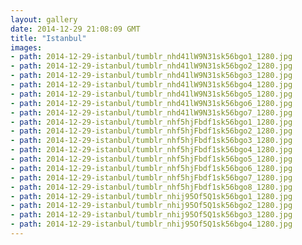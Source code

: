 ```yaml
---
layout: gallery
date: 2014-12-29 21:08:09 GMT
title: "Istanbul"
images:
- path: 2014-12-29-istanbul/tumblr_nhd41lW9N31sk56bgo1_1280.jpg
- path: 2014-12-29-istanbul/tumblr_nhd41lW9N31sk56bgo2_1280.jpg
- path: 2014-12-29-istanbul/tumblr_nhd41lW9N31sk56bgo3_1280.jpg
- path: 2014-12-29-istanbul/tumblr_nhd41lW9N31sk56bgo4_1280.jpg
- path: 2014-12-29-istanbul/tumblr_nhd41lW9N31sk56bgo5_1280.jpg
- path: 2014-12-29-istanbul/tumblr_nhd41lW9N31sk56bgo6_1280.jpg
- path: 2014-12-29-istanbul/tumblr_nhd41lW9N31sk56bgo7_1280.jpg
- path: 2014-12-29-istanbul/tumblr_nhf5hjFbdf1sk56bgo1_1280.jpg
- path: 2014-12-29-istanbul/tumblr_nhf5hjFbdf1sk56bgo2_1280.jpg
- path: 2014-12-29-istanbul/tumblr_nhf5hjFbdf1sk56bgo3_1280.jpg
- path: 2014-12-29-istanbul/tumblr_nhf5hjFbdf1sk56bgo4_1280.jpg
- path: 2014-12-29-istanbul/tumblr_nhf5hjFbdf1sk56bgo5_1280.jpg
- path: 2014-12-29-istanbul/tumblr_nhf5hjFbdf1sk56bgo6_1280.jpg
- path: 2014-12-29-istanbul/tumblr_nhf5hjFbdf1sk56bgo7_1280.jpg
- path: 2014-12-29-istanbul/tumblr_nhf5hjFbdf1sk56bgo8_1280.jpg
- path: 2014-12-29-istanbul/tumblr_nhij95Of5Q1sk56bgo1_1280.jpg
- path: 2014-12-29-istanbul/tumblr_nhij95Of5Q1sk56bgo2_1280.jpg
- path: 2014-12-29-istanbul/tumblr_nhij95Of5Q1sk56bgo3_1280.jpg
- path: 2014-12-29-istanbul/tumblr_nhij95Of5Q1sk56bgo4_1280.jpg
---
```

